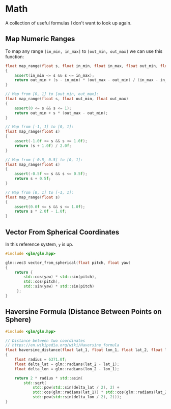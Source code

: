 # Math

A collection of useful formulas I don't want to look up again.

## Map Numeric Ranges 

To map any range `[in_min, in_max]` to `[out_min, out_max]` we can use this function:

```cpp
float map_range(float s, float in_min, float in_max, float out_min, float out_max)
{
    assert(in_min <= s && s <= in_max);
    return out_min + (s - in_min) * (out_max - out_min) / (in_max - in_min);
}

// Map from [0, 1] to [out_min, out_max]:
float map_range(float s, float out_min, float out_max)
{
    assert(0 <= s && s <= 1);
    return out_min + s * (out_max - out_min);
}

// Map from [-1, 1] to [0, 1]:
float map_range(float s)
{
    assert(-1.0f <= s && s <= 1.0f);
    return (s + 1.0f) / 2.0f;
}

// Map from [-0.5, 0.5] to [0, 1]:
float map_range(float s)
{
    assert(-0.5f <= s && s <= 0.5f);
    return s + 0.5f;
}

// Map from [0, 1] to [-1, 1]:
float map_range(float s)
{
    assert(0.0f <= s && s <= 1.0f);
    return s * 2.0f - 1.0f;
}
```

## Vector From Spherical Coordinates

In this reference system, `y` is up.

```cpp
#include <glm/glm.hpp>

glm::vec3 vector_from_spherical(float pitch, float yaw)
{
    return {
        std::cos(yaw) * std::sin(pitch),
        std::cos(pitch),
        std::sin(yaw) * std::sin(pitch)
     };
}
```

## Haversine Formula (Distance Between Points on Sphere)

```cpp
#include <glm/glm.hpp>

// Distance between two coordinates
// https://en.wikipedia.org/wiki/Haversine_formula
float haversine_distance(float lat_1, float lon_1, float lat_2, float lon_2)
{
    float radius = 6371.0f;
    float delta_lat = glm::radians(lat_2 - lat_1);
    float delta_lon = glm::radians(lon_2 - lon_1);

    return 2 * radius * std::asin(
        std::sqrt(
            std::pow(std::sin(delta_lat / 2), 2) +
            std::cos(glm::radians(lat_1)) * std::cos(glm::radians(lat_2))  * 
            std::pow(std::sin(delta_lon / 2), 2)));
}
```


